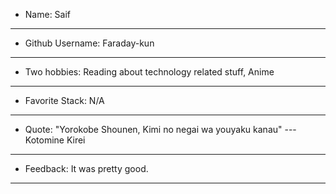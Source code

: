 * Name: Saif
***
* Github Username: Faraday-kun
***
* Two hobbies: Reading about technology related stuff, Anime
***
* Favorite Stack: N/A
***
* Quote: "Yorokobe Shounen, Kimi no negai wa youyaku kanau" ---Kotomine Kirei
***
* Feedback: It was pretty good.
***